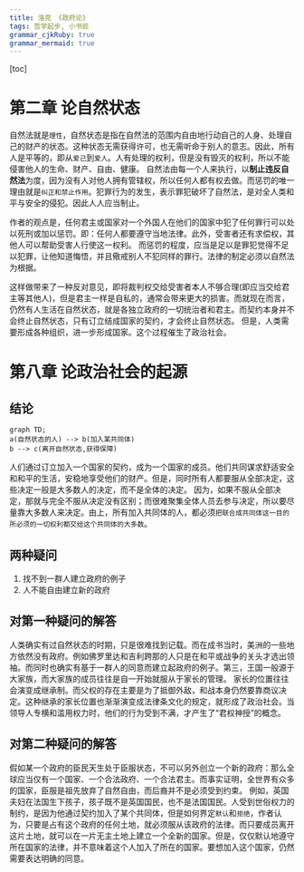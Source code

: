 ```yaml
---
title: 洛克 《政府论》
tags: 哲学起步, 小书匠
grammar_cjkRuby: true
grammar_mermaid: true
---
```


[toc]

# 第二章 论自然状态
自然法就是`理性`，自然状态是指在自然法的范围内自由地行动自己的人身、处理自己的财产的状态。这种状态无需获得许可，也无需听命于别人的意志。因此，所有人是平等的，即从`爱己`到`爱人`。人有处理的权利，但是没有毁灭的权利，所以不能侵害他人的生命、财产、自由、健康。
自然法由每一个人来执行，以**制止违反自然法**为度，因为没有人对他人拥有管辖权，所以任何人都有权去做。而惩罚的唯一理由就是`纠正和禁止作用`。犯罪行为的发生，表示罪犯破坏了自然法，是对全人类和平与安全的侵犯。因此人人应当制止。

作者的观点是，任何君主或国家对一个外国人在他们的国家中犯了任何罪行可以处以死刑或加以惩罚。即：任何人都要遵守当地法律。此外，受害者还有求偿权，其他人可以帮助受害人行使这一权利。
而惩罚的程度，应当是足以是罪犯觉得不足以犯罪，让他知道悔悟，并且儆戒别人不犯同样的罪行。法律的制定必须以自然法为根据。

这样做带来了一种反对意见，即将裁判权交给受害者本人不够合理(即应当交给君主等其他人)，但是君主一样是自私的，通常会带来更大的损害。而就现在而言，仍然有人生活在自然状态，就是各独立政府的一切统治者和君主。而契约本身并不会终止自然状态，只有订立结成国家的契约，才会终止自然状态。
但是，人类需要形成各种组织，进一步形成国家。这个过程催生了政治社会。

# 第八章 论政治社会的起源
## 结论
```mermaid!
graph TD;
a(自然状态的人) --> b(加入某共同体)
b --> c(离开自然状态,获得保障)
```
人们通过订立加入一个国家的契约，成为一个国家的成员。他们共同谋求舒适安全和和平的生活，安稳地享受他们的财产。但是，同时所有人都要服从全部决定，这些决定一般是大多数人的决定，而不是全体的决定。
因为，如果不服从全部决定，那就与完全不服从决定没有区别；而很难聚集全体人员去参与决定，所以要尽量靠大多数人来决定。由上，所有加入共同体的人，都必须`把联合成共同体这一目的所必须的一切权利都交给这个共同体的大多数`。

## 两种疑问
1. 找不到一群人建立政府的例子
2. 人不能自由建立新的政府

## 对第一种疑问的解答
人类确实有过自然状态的时期，只是很难找到记载。而在成书当时，美洲的一些地方依然没有政府。例如佛罗里达和吉利跨那的人只是在和平或战争的关头才选出领袖。而同时也确实有基于一群人的同意而建立起政府的例子。第三，王国一般源于大家族，而大家族的成员往往是自一开始就服从于家长的管理。
家长的位置往往会演变成继承制。而父权的存在主要是为了抵御外敌，和战本身仍然要靠商议决定。这种继承的家长位置也渐渐演变成法律条文化的规定，就形成了政治社会。当领导人专横和滥用权力时，他们的行为受到不满，才产生了“君权神授”的概念。

## 对第二种疑问的解答
假如某一个政府的臣民天生处于臣服状态，不可以另外创立一个新的政府：那么全球应当仅有一个国家、一个合法政府、一个合法君主。而事实证明，全世界有众多的国家，臣服是祖先放弃了自然自由，而后裔并不是必须受到约束。
例如，英国夫妇在法国生下孩子，孩子既不是英国国民，也不是法国国民。人受到世俗权力的制约，是因为他通过契约加入了某个共同体，但是如何界定`默认`和`拒绝`，作者认为，只要是占有这个政府的任何土地，就必须服从该政府的法律。而只要成员离开这片土地，就可以在一片无主土地上建立一个全新的国家。但是，仅仅默认地遵守所在国家的法律，并不意味着这个人加入了所在的国家。要想加入这个国家，仍然需要表达明确的同意。

